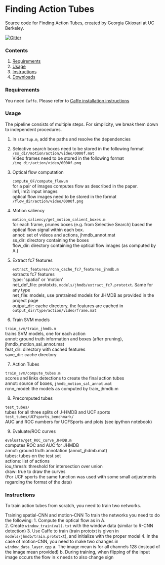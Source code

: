 # Finding Action Tubes

Source code for Finding Action Tubes, created by Georgia Gkioxari at UC Berkeley.

[![Gitter](https://badges.gitter.im/gkioxari/ActionTubes.svg)](https://gitter.im/gkioxari/ActionTubes?utm_source=badge&utm_medium=badge&utm_campaign=pr-badge)

### Contents
1. [Requirements](#requirements)
2. [Usage](#usage)
3. [Instructions](#instructions)
4. [Downloads](#downloads)

### Requirements

You need `Caffe`. Please refer to [Caffe  installation instructions](http://caffe.berkeleyvision.org/installation.html)

### Usage

The pipeline consists of multiple steps. For simplicity, we break them down to independent procedures. 

1. In `startup.m`, add the paths and resolve the dependencies

2. Selective search boxes need to be stored in the following format  
    `/ss_dir/motion/action/video/0000f.mat`  
  Video frames need to be stored in the following format  
    `/img_dir/action/video/0000f.png`

3. Optical flow computation

    `compute_OF/compute_flow.m`  
      for a pair of images computes flow as described in the paper.  
        im1, im2: input images  
        optical flow images need to be stored in the format `/flow_dir/action/video/0000f.png`

4. Motion saliency

    `motion_saliency/get_motion_salient_boxes.m`  
        for each frame, prunes boxes (e.g. from Selective Search) based the optical flow signal within each box.  
           annot: set of videos and actions, jhmdb_annot.mat  
           ss_dir: directory containing the boxes  
           flow_dir: directory containing the optical flow images (as computed by A.)

5. Extract fc7 features

    `extract_features/rcnn_cache_fc7_features_jhmdb.m`  
        extracts fc7 features  
           type: 'spatial' or 'motion'  
           net_def_file: prototxts, `models/jhmdb/extract_fc7.prototxt`. Same for any type  
           net_file: models, use pretrained models for JHMDB as provided in the project page  
           output_dir: cache directory, the features are cached in `output_dir/type/action/video/frame.mat` 

6. Train SVM models

  `train_svm/train_jhmdb.m`  
     trains SVM models, one for each action  
        annot: ground truth information and boxes (after pruning), jhmdb_motion_sal_annot.mat  
        feat_dir: directory with cached features  
        save_dir: cache directory

7. Action Tubes

  `train_svm/compute_tubes.m`  
     scores and links detections to create the final action tubes  
       annot: source of boxes, `jhmdb_motion_sal_annot.mat`  
       rcnn_model: the models as computed by train_jhmdb.m

8. Precomputed tubes

  `test_tubes/`  
     tubes for all three splits of J-HMDB and UCF sports  
  `test_tubes/UCFsports_benchmark/`  
     AUC and ROC numbers for UCFSports and plots (see ipython notebook)

9. Evaluate/ROC curves

  `evaluate/get_ROC_curve_JHMDB.m`  
     computes ROC and AUC for JHMDB  
        annot: ground truth annotation (annot_jhdmb.mat)  
        tubes: tubes on the test set  
        actions: list of actions  
        iou_thresh: threshold for intersection over union  
        draw: true to draw the curves  
  (For UCF sports the same function was used with some small adjustments regarding the format of the data)


### Instructions

To train action tubes from scratch, you need to train two networks. 

Training spatial-CNN and motion-CNN
  To train the networks you need to do the following:
    1. Compute the optical flow as in A.    
    2. Create `window_train(val).txt` with the window data (similar to R-CNN detection)
    3. Use Caffe to train (train prototxt is given in `models/jhmdb/train.prototxt`), and initialize with the proper model
    4. In the case of motion-CNN, you need to make two changes in `window_data_layer.cpp`
      a. The image mean is for all channels 128 (instead of the image mean provided)
      b. During training, when flipping of the input image occurs the flow in x needs to also change sign

